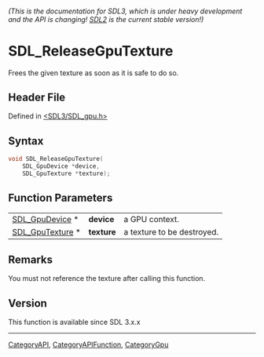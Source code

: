 ###### (This is the documentation for SDL3, which is under heavy development and the API is changing! [SDL2](https://wiki.libsdl.org/SDL2/) is the current stable version!)
# SDL_ReleaseGpuTexture

Frees the given texture as soon as it is safe to do so.

## Header File

Defined in [<SDL3/SDL_gpu.h>](https://github.com/libsdl-org/SDL/blob/main/include/SDL3/SDL_gpu.h)

## Syntax

```c
void SDL_ReleaseGpuTexture(
    SDL_GpuDevice *device,
    SDL_GpuTexture *texture);
```

## Function Parameters

|                                    |             |                            |
| ---------------------------------- | ----------- | -------------------------- |
| [SDL_GpuDevice](SDL_GpuDevice) *   | **device**  | a GPU context.             |
| [SDL_GpuTexture](SDL_GpuTexture) * | **texture** | a texture to be destroyed. |

## Remarks

You must not reference the texture after calling this function.

## Version

This function is available since SDL 3.x.x

----
[CategoryAPI](CategoryAPI), [CategoryAPIFunction](CategoryAPIFunction), [CategoryGpu](CategoryGpu)

